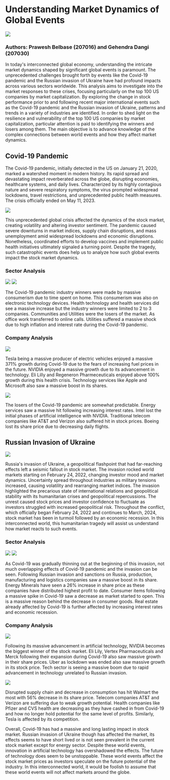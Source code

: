 # Understanding Market Dynamics of Global Events

![](https://github.com/Prawesh16/praweshgehendra/blob/main/1.png?raw=true)
### Authors: Prawesh Belbase (207016) and Gehendra Dangi (207030)

In today's interconnected global economy, understanding the intricate market dynamics shaped by significant global events is paramount. The unprecedented challenges brought forth by events like the Covid-19 pandemic and the Russian invasion of Ukraine have had profound impacts across various sectors worldwide. This analysis aims to investigate into the market responses to these crises, focusing particularly on the top 100 US companies by market capitalization.
By exploring the change in stock performance prior to and following recent major international events such as the Covid-19 pandemic and the Russian invasion of Ukraine, patterns and trends in a variety of industries are identified. In order to shed light on the resilience and vulnerability of the top 100 US companies by market capitalization, particular attention is paid to identifying the winners and losers among them. The main objective is to advance knowledge of the complex connections between world events and how they affect market dynamics.

## Covid-19 Pandemic

The Covid-19 pandemic, initially detected in the US on January 21, 2020, marked a watershed moment in modern history. Its rapid spread and devastating impact reverberated across the globe, disrupting economies, healthcare systems, and daily lives. Characterized by its highly contagious nature and severe respiratory symptoms, the virus prompted widespread lockdowns, travel restrictions, and unprecedented public health measures. The crisis officially ended on May 11, 2023.

![](https://github.com/Prawesh16/praweshgehendra/blob/main/2.jpg?raw=true)

This unprecedented global crisis affected the dynamics of the stock market, creating volatility and altering investor sentiment. The pandemic caused severe downturns in market indices, supply chain disruptions, and mass unemployment amid widespread lockdowns and economic disruptions. Nonetheless, coordinated efforts to develop vaccines and implement public health initiatives ultimately signaled a turning point. Despite the tragedy, such catastrophic events does help us to analyze how such global events impact the stock market dynamics.

### Sector Analysis
![](https://github.com/Prawesh16/praweshgehendra/blob/main/3.png?raw=true)
![](https://github.com/Prawesh16/praweshgehendra/blob/main/4.png?raw=true)

The Covid-19 pandemic industry winners were made by massive consumerism due to time spent on home. This consumerism was also on electronic technology devices. Health technology and health services did see a massive increase but the industry winners were limited to 2 to 3 companies. Communities and Utilities were the losers of the market. As office work transferred to online calls. Utilities suffered a massive shock due to high inflation and interest rate during the Covid-19 pandemic.

### Company Analysis
![](https://github.com/Prawesh16/praweshgehendra/blob/main/5.png?raw=true)

Tesla being a massive producer of electric vehicles enjoyed a massive 371% growth during Covid-19 due to the fears of increasing fuel prices in the future. NVIDIA enjoyed a massive growth due to its advancement in technology. Eli Lilly and Regeneron Pharmeceuticals enjoyed above 100% growth during this health crisis. Technology services like Apple and Microsoft also saw a massive boost in its shares.

![](https://github.com/Prawesh16/praweshgehendra/blob/main/6.png?raw=true)

The losers of the Covid-19 pandemic are somewhat predictable. Energy services saw a massive hit following increasing interest rates. Intel lost the initial phases of artificial intelligence with NVIDIA. Traditional telecom companies like AT&T and Verizon also suffered hit in stock prices. Boeing lost its share price due to decreasing daily flights.

## Russian Invasion of Ukraine
![](https://github.com/Prawesh16/praweshgehendra/blob/main/7.jpg?raw=true)

Russia's invasion of Ukraine, a geopolitical flashpoint that had far-reaching effects left a seismic fallout in stock market. The invasion rocked world markets starting on February 24, 2022, changing investor mood and market dynamics. Uncertainty spread throughout industries as military tensions increased, causing volatility and rearranging market indices. The invasion highlighted the precarious state of international relations and geopolitical stability with its humanitarian crises and geopolitical repercussions. The unrest caused stock prices and investor confidence to fluctuate as investors struggled with increased geopolitical risk.
Throughout the conflict, which officially began February 24, 2022 and continues to March, 2024, stock market has been in turmoil followed by an economic recession. In this interconnected world, this humanitarian tragedy will assist us understand how market reacts to such events.

### Sector Analysis
![](https://github.com/Prawesh16/praweshgehendra/blob/main/8.png?raw=true)
![](https://github.com/Prawesh16/praweshgehendra/blob/main/9.png?raw=true)

As Covid-19 was gradually thinning out at the beginning of this invasion, not much overlapping effects of Covid-19 pandemic and the invasion can be seen. Following Russian invasion and sanctions on Russia, production, manufacturing and logistics companies saw a massive boost in its share. Energy Minerals have seen a 26% increase in share price as these companies have distributed highest profit to date. Consumer items following a massive spike in Covid-19 saw a decrease as market started to open. This is a massive reason behind the decrease in consumer goods. Real estate already affected by Covid-19 is further affected by increasing interest rates and economic recession.

### Company Analysis
![](https://github.com/Prawesh16/praweshgehendra/blob/main/10.png?raw=true)

Following its massive advancement in artificial technology, NVIDIA becomes the biggest winner of the stock market. Eli Lily, Vertex Pharmaceuticals and Merck following their expansion during Covid-19 also saw massive growth in their share prices. Uber as lockdown was ended also saw massive growth in its stock price. Tech sector is seeing a massive boom due to rapid advancement in technology unrelated to Russian invasion.

![](https://github.com/Prawesh16/praweshgehendra/blob/main/11.png?raw=true)

Disrupted supply chain and decrease in consumption has hit Walmart the most with 56% decrease in its share price. Telecom companies AT&T and Verizon are suffering due to weak growth potential. Health companies like Pfizer and CVS health are decreasing as they have cashed in from Covid-19 and how no longer hold potential for the same level of profits. Similarly, Tesla is affected by its competition.


Overall, Covid-19 has had a massive and long lasting impact in stock market. Russian invasion of Ukraine though has affected the market, its effects seems to have short lived or is not seen prevalent in the current stock market except for energy sector. Despite these world events, innovation in artificial technology has overshadowed the effects. The future of technology does seem to be unstoppable. These world events affect the stock market prices as investors speculate on the future potential of the industry. In this interconnected world, it would be foolish to assume that these world events will not affect markets around the globe.
